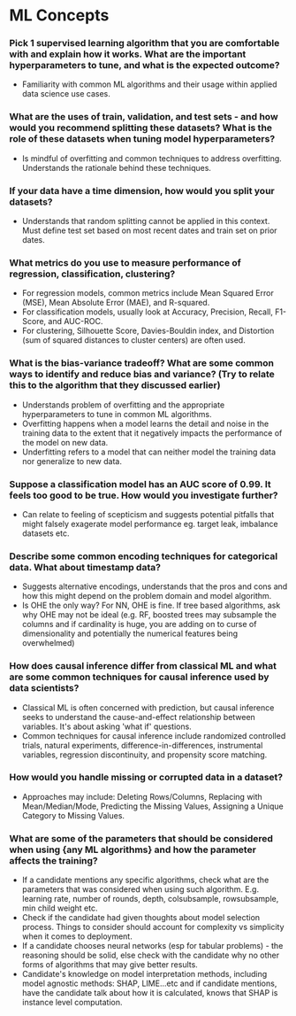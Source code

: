# ML Concepts

### Pick 1 supervised learning algorithm that you are comfortable with and explain how it works. What are the important hyperparameters to tune, and what is the expected outcome?
- Familiarity with common ML algorithms and their usage within applied data science use cases.

### What are the uses of train, validation, and test sets - and how would you recommend splitting these datasets? What is the role of these datasets when tuning model hyperparameters?
- Is mindful of overfitting and common techniques to address overfitting. Understands the rationale behind these techniques.

### If your data have a time dimension, how would you split your datasets?
- Understands that random splitting cannot be applied in this context. Must define test set based on most recent dates and train set on prior dates.

### What metrics do you use to measure performance of regression, classification, clustering?
- For regression models, common metrics include Mean Squared Error (MSE), Mean Absolute Error (MAE), and R-squared.
- For classification models, usually look at Accuracy, Precision, Recall, F1-Score, and AUC-ROC.
- For clustering, Silhouette Score, Davies-Bouldin index, and Distortion (sum of squared distances to cluster centers) are often used.

### What is the bias-variance tradeoff? What are some common ways to identify and reduce bias and variance? (Try to relate this to the algorithm that they discussed earlier)
- Understands problem of overfitting and the appropriate hyperparameters to tune in common ML algorithms.
- Overfitting happens when a model learns the detail and noise in the training data to the extent that it negatively impacts the performance of the model on new data.
- Underfitting refers to a model that can neither model the training data nor generalize to new data.

### Suppose a classification model has an AUC score of 0.99. It feels too good to be true. How would you investigate further?
- Can relate to feeling of scepticism and suggests potential pitfalls that might falsely exagerate model performance eg. target leak, imbalance datasets etc.

### Describe some common encoding techniques for categorical data. What about timestamp data?
- Suggests alternative encodings, understands that the pros and cons and how this might depend on the problem domain and model algorithm.
- Is OHE the only way? For NN, OHE is fine. If tree based algorithms, ask why OHE may not be ideal (e.g. RF, boosted trees may subsample the columns and if cardinality is huge, you are adding on to curse of dimensionality and potentially the numerical features being overwhelmed)

### How does causal inference differ from classical ML and what are some common techniques for causal inference used by data scientists?
- Classical ML is often concerned with prediction, but causal inference seeks to understand the cause-and-effect relationship between variables. It's about asking 'what if' questions.
- Common techniques for causal inference include randomized controlled trials, natural experiments, difference-in-differences, instrumental variables, regression discontinuity, and propensity score matching.

### How would you handle missing or corrupted data in a dataset?
- Approaches may include: Deleting Rows/Columns, Replacing with Mean/Median/Mode, Predicting the Missing Values, Assigning a Unique Category to Missing Values.

### What are some of the parameters that should be considered when using {any ML algorithms} and how the parameter affects the training?
- If a candidate mentions any specific algorithms, check what are the parameters that was considered when using such algorithm. E.g. learning rate, number of rounds, depth, colsubsample, rowsubsample, min child weight etc.
- Check if the candidate had given thoughts about model selection process. Things to consider should account for complexity vs simplicity when it comes to deployment.
- If a candidate chooses neural networks (esp for tabular problems) - the reasoning should be solid, else check with the candidate why no other forms of algorithms that may give better results.
- Candidate's knowledge on model interpretation methods, including model agnostic methods: SHAP, LIME...etc and if candidate mentions, have the candidate talk about how it is calculated, knows that SHAP is instance level computation.
